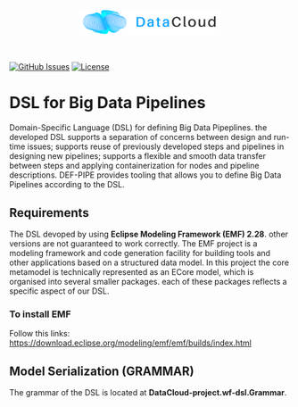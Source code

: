 <p align="center"><img width=50% src="https://raw.githubusercontent.com/DataCloud-project/toolbox/master/docs/img/datacloud_logo.png"></p>&nbsp;

[![GitHub Issues](https://img.shields.io/github/issues/DataCloud-project/wf-dsl.svg)](https://github.com/DataCloud-project/wf-dsl/issues)
[![License](https://img.shields.io/badge/license-EPL2.0-yellow.svg)](https://opensource.org/licenses/EPL-2.0)

# DSL for Big Data Pipelines

Domain-Specific Language (DSL) for defining Big Data Pipeplines. the developed DSL supports a separation of concerns between design and run-time issues; supports reuse of previously developed steps and pipelines in designing new pipelines; supports a flexible and smooth data transfer between steps and applying containerization for nodes and pipeline descriptions. DEF-PIPE provides tooling that allows you to define Big Data Pipelines according to the DSL.

## Requirements
The DSL devoped by using **Eclipse Modeling Framework (EMF) 2.28**. other versions are not guaranteed to work correctly.
The EMF project is a modeling framework and code generation facility for building tools and other applications based on a structured data model.
In this project the core metamodel is technically represented as an ECore model, which is organised into several smaller packages. each of these packages reflects a specific aspect of our DSL.
### To install EMF 
Follow this links:
<br />
https://download.eclipse.org/modeling/emf/emf/builds/index.html
<br />
## Model Serialization (GRAMMAR)
The grammar of the DSL is located at **DataCloud-project.wf-dsl.Grammar**.
